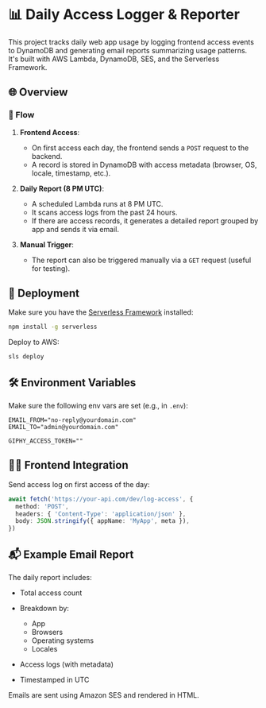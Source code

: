 # 📊 Daily Access Logger & Reporter

This project tracks daily web app usage by logging frontend access events to DynamoDB and generating email reports summarizing usage patterns. It's built with AWS Lambda, DynamoDB, SES, and the Serverless Framework.

## 🌐 Overview

### 🔁 Flow

1. **Frontend Access**:

   - On first access each day, the frontend sends a `POST` request to the backend.
   - A record is stored in DynamoDB with access metadata (browser, OS, locale, timestamp, etc.).

2. **Daily Report (8 PM UTC)**:

   - A scheduled Lambda runs at 8 PM UTC.
   - It scans access logs from the past 24 hours.
   - If there are access records, it generates a detailed report grouped by app and sends it via email.

3. **Manual Trigger**:
   - The report can also be triggered manually via a `GET` request (useful for testing).

## 🚀 Deployment

Make sure you have the [Serverless Framework](https://www.serverless.com/framework/docs/getting-started) installed:

```bash
npm install -g serverless
```

Deploy to AWS:

```bash
sls deploy
```

## 🛠️ Environment Variables

Make sure the following env vars are set (e.g., in `.env`):

```env
EMAIL_FROM="no-reply@yourdomain.com"
EMAIL_TO="admin@yourdomain.com"

GIPHY_ACCESS_TOKEN=""
```

## 🧑‍💻 Frontend Integration

Send access log on first access of the day:

```ts
await fetch('https://your-api.com/dev/log-access', {
  method: 'POST',
  headers: { 'Content-Type': 'application/json' },
  body: JSON.stringify({ appName: 'MyApp', meta }),
})
```

## 📬 Example Email Report

The daily report includes:

- Total access count
- Breakdown by:

  - App
  - Browsers
  - Operating systems
  - Locales

- Access logs (with metadata)
- Timestamped in UTC

Emails are sent using Amazon SES and rendered in HTML.
